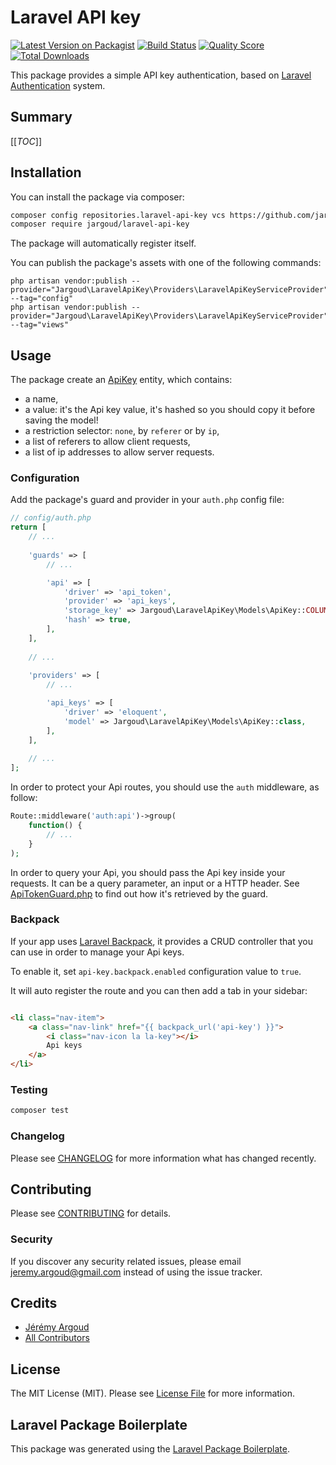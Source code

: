 # Laravel API key

[![Latest Version on Packagist](https://img.shields.io/packagist/v/jargoud/laravel-api-key.svg?style=flat-square)](https://packagist.org/packages/jargoud/laravel-api-key)
[![Build Status](https://img.shields.io/travis/jargoud/laravel-api-key/master.svg?style=flat-square)](https://travis-ci.org/jargoud/laravel-api-key)
[![Quality Score](https://img.shields.io/scrutinizer/g/jargoud/laravel-api-key.svg?style=flat-square)](https://scrutinizer-ci.com/g/jargoud/laravel-api-key)
[![Total Downloads](https://img.shields.io/packagist/dt/jargoud/laravel-api-key.svg?style=flat-square)](https://packagist.org/packages/jargoud/laravel-api-key)

This package provides a simple API key authentication, based
on [Laravel Authentication](https://laravel.com/docs/master/authentication) system.

## Summary

[[_TOC_]]

## Installation

You can install the package via composer:

```bash
composer config repositories.laravel-api-key vcs https://github.com/jargoud/laravel-api-key.git
composer require jargoud/laravel-api-key
```

The package will automatically register itself.

You can publish the package's assets with one of the following commands:

```shell
php artisan vendor:publish --provider="Jargoud\LaravelApiKey\Providers\LaravelApiKeyServiceProvider" --tag="config"
php artisan vendor:publish --provider="Jargoud\LaravelApiKey\Providers\LaravelApiKeyServiceProvider" --tag="views"
```

## Usage

The package create an [ApiKey](./src/Models/ApiKey.php) entity, which contains:
- a name,
- a value: it's the Api key value, it's hashed so you should copy it before saving the model!
- a restriction selector: `none`, by `referer` or by `ip`,
- a list of referers to allow client requests,
- a list of ip addresses to allow server requests.

### Configuration

Add the package's guard and provider in your `auth.php` config file:

```php
// config/auth.php
return [
    // ...
    
    'guards' => [
        // ...

        'api' => [
            'driver' => 'api_token',
            'provider' => 'api_keys',
            'storage_key' => Jargoud\LaravelApiKey\Models\ApiKey::COLUMN_VALUE,
            'hash' => true,
        ],
    ],
    
    // ...
    
    'providers' => [
        // ...

        'api_keys' => [
            'driver' => 'eloquent',
            'model' => Jargoud\LaravelApiKey\Models\ApiKey::class,
        ],
    ],
    
    // ...
];
```

In order to protect your Api routes, you should use the `auth` middleware, as follow:

```php
Route::middleware('auth:api')->group(
    function() {
        // ...
    }
);
```

In order to query your Api, you should pass the Api key inside your requests. It can be a query parameter, an input or a
HTTP header. See [ApiTokenGuard.php](./src/Auth/ApiTokenGuard.php#L116) to find out how it's retrieved by the guard.

### Backpack

If your app uses [Laravel Backpack](https://backpackforlaravel.com/), it provides a CRUD controller that you can use in
order to manage your Api keys.

To enable it, set `api-key.backpack.enabled` configuration value to `true`.

It will auto register the route and you can then add a tab in your sidebar:

```html

<li class="nav-item">
    <a class="nav-link" href="{{ backpack_url('api-key') }}">
        <i class="nav-icon la la-key"></i>
        Api keys
    </a>
</li>
```

### Testing

``` bash
composer test
```

### Changelog

Please see [CHANGELOG](CHANGELOG.md) for more information what has changed recently.

## Contributing

Please see [CONTRIBUTING](CONTRIBUTING.md) for details.

### Security

If you discover any security related issues, please email jeremy.argoud@gmail.com instead of using the issue tracker.

## Credits

- [Jérémy Argoud](https://github.com/jargoud)
- [All Contributors](../../contributors)

## License

The MIT License (MIT). Please see [License File](LICENSE.md) for more information.

## Laravel Package Boilerplate

This package was generated using the [Laravel Package Boilerplate](https://laravelpackageboilerplate.com).
